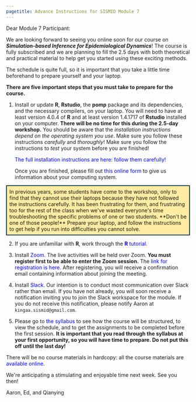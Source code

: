 ```yaml
---
pagetitle: Advance Instructions for SISMID Module 7
---
```


<style>
.nb {
	background-color: #ffeca3;
	border-style: solid;
	border-width: 2;
	border-color: #00274c;
	padding: 0.5em;
}
hr {
	border-width: 3;
	border-color: #00274c;
}
a:link, a:visited {
    color: #0000ff;
    text-decoration: none;
}
a:hover, a:active {
    color: #ff3333;
    text-decoration: none;
}
</style>

Dear Module 7 Participant:

We are looking forward to seeing you online soon for our course on ***Simulation-based Inference for Epidemiological Dynamics***!
The course is fully subscribed and we are planning to fill the 2.5 days with both theoretical and practical material to help get you started using these exciting methods.

The schedule is quite full, so it is important that you take a little time beforehand to prepare yourself and your laptop.

**There are five important steps that you must take to prepare for the course.**

1. Install or update **R**, **Rstudio**, the **pomp** package and its dependencies, and the necessary compilers, on your laptop.
   You will need to have at least version 4.0.4 of **R** and at least version 1.4.1717 of **Rstudio** installed on your computer.
   **There will be no time for this during the 2.5-day workshop.**
   You should be aware that the *installation instructions depend on the operating system you use*.
   Make sure you follow these instructions *carefully* and *thoroughly*!
   Make sure you follow the instructions to *test* your system before you are finished!

	[The full installation instructions are here: follow them carefully!](https://kingaa.github.io/sbied/prep/)

	Once you are finished, please fill out [this online form](https://forms.gle/NygBzhUzewTk7XBb6) to give us information about your computing system.

<div class="nb"> 
In previous years, some students have come to the workshop, only to find that they cannot use their laptops because they have not followed the instructions carefully.
It has been frustrating for them, and frustrating too for the rest of the class when we've wasted everyone's time troubleshooting the specific problems of one or two students.
**Don't be one of those people!**
Prepare your laptop, and follow the instructions to get help if you run into difficulties you cannot solve.
</div>

2. If you are unfamiliar with **R**, work through the [**R** tutorial](https://kingaa.github.io/R_Tutorial/).

3. Install [Zoom](https://zoom.us/download).
The live activities will be held over Zoom.
**You must register first to be able to enter the Zoom session.**
The [link for registration is here](https://umich.zoom.us/meeting/register/tJEsceCurTwvGdz-yyCDgStyDgGW3ZuJ1V-j).
After registering, you will receive a confirmation email containing information about joining the meeting.

4. Install [Slack](https://slack.com/downloads).
Our intention is to conduct most communication over Slack rather than email.
If you have not already, you will soon receive a notification inviting you to join the Slack workspace for the module.
If you do not receive this notification, please notify Aaron at `kingaa.sismid@gmail.com`.

5. Please go to [the syllabus](https://kingaa.github.io/sbied/syllabus.html) to see how the course will be structured, to view the schedule, and to get the assignments to be completed before the first session.
**It is important that you read through the syllabus at your first opportunity, so you will have time to prepare.  Do not put this off until the last day!**

There will be no course materials in hardcopy: all the course materials are [available online](https://kingaa.github.io/sbied/).

We're anticipating a stimulating and enjoyable time next week.  See you then!

Aaron, Ed, and Qianying

